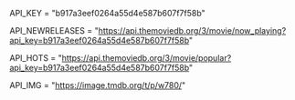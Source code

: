 API_KEY = "b917a3eef0264a55d4e587b607f7f58b"

<!-- API_URL = "https://api.themoviedb.org/3/movie/76341?api_key=b917a3eef0264a55d4e587b607f7f58b&language=en-US" -->

API_NEWRELEASES = "https://api.themoviedb.org/3/movie/now_playing?api_key=b917a3eef0264a55d4e587b607f7f58b"

API_HOTS = "https://api.themoviedb.org/3/movie/popular?api_key=b917a3eef0264a55d4e587b607f7f58b"

API_IMG = "https://image.tmdb.org/t/p/w780/"